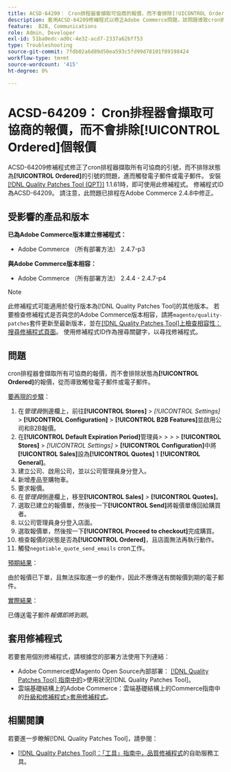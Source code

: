 ```yaml
---
title: ACSD-64209： Cron排程器會擷取可協商的報價，而不會排除[!UICONTROL Ordered]個報價
description: 套用ACSD-64209修補程式以修正Adobe Commerce問題，該問題導致cron排程器擷取所有可協商的引號，而不排除狀態為[!UICONTROL Ordered]的引號，進而觸發電子郵件或電子郵件。
feature:  B2B, Communications
role: Admin, Developer
exl-id: 51ba0edc-ad0c-4e32-acd7-2337a62bff53
type: Troubleshooting
source-git-commit: 7fdb02a6d89d50ea593c5fd99d78101f89198424
workflow-type: tm+mt
source-wordcount: '415'
ht-degree: 0%

---
```


# ACSD-64209： Cron排程器會擷取可協商的報價，而不會排除[!UICONTROL Ordered]個報價

ACSD-64209修補程式修正了cron排程器擷取所有可協商的引號，而不排除狀態為&#x200B;**[!UICONTROL Ordered]**&#x200B;的引號的問題，進而觸發電子郵件或電子郵件。 安裝[[!DNL Quality Patches Tool (QPT)]](/help/tools/quality-patches-tool/quality-patches-tool-to-self-serve-quality-patches.md) 1.1.61時，即可使用此修補程式。 修補程式ID為ACSD-64209。 請注意，此問題已排程在Adobe Commerce 2.4.8中修正。

## 受影響的產品和版本

**已為Adobe Commerce版本建立修補程式：**

* Adobe Commerce （所有部署方法） 2.4.7-p3

**與Adobe Commerce版本相容：**

* Adobe Commerce （所有部署方法） 2.4.4 - 2.4.7-p4

>[!NOTE]
>
>此修補程式可能適用於發行版本為[!DNL Quality Patches Tool]的其他版本。 若要檢查修補程式是否與您的Adobe Commerce版本相容，請將`magento/quality-patches`套件更新至最新版本，並在[[!DNL Quality Patches Tool]上檢查相容性：搜尋修補程式頁面](https://experienceleague.adobe.com/tools/commerce-quality-patches/index.html?lang=zh-Hant)。 使用修補程式ID作為搜尋關鍵字，以尋找修補程式。

## 問題

cron排程器會擷取所有可協商的報價，而不會排除狀態為&#x200B;**[!UICONTROL Ordered]**&#x200B;的報價，從而導致觸發電子郵件或電子郵件。

<u>要再現的步驟</u>：


1. 在&#x200B;*管理員*&#x200B;側邊欄上，前往&#x200B;**[!UICONTROL Stores]** > *[!UICONTROL Settings]* > **[!UICONTROL Configuration]** > **[!UICONTROL B2B Features]**&#x200B;並啟用公司和B2B報價。
1. 在&#x200B;**[!UICONTROL Default Expiration Period]**&#x200B;管理員&#x200B;*>* > *>* > **[!UICONTROL Stores]** > *[!UICONTROL Settings]* > **[!UICONTROL Configuration]**&#x200B;中將&#x200B;**[!UICONTROL Sales]**&#x200B;設為&#x200B;**[!UICONTROL Quotes]** 1 **[!UICONTROL General]**。
1. 建立公司、啟用公司，並以公司管理員身分登入。
1. 新增產品至購物車。
1. 要求報價。
1. 在&#x200B;*管理員*&#x200B;側邊欄上，移至&#x200B;**[!UICONTROL Sales]** > **[!UICONTROL Quotes]**。
1. 選取已建立的報價單，然後按一下&#x200B;**[!UICONTROL Send]**&#x200B;將報價單傳回給購買者。
1. 以公司管理員身分登入店面。
1. 選取報價單，然後按一下&#x200B;**[!UICONTROL Proceed to checkout]**&#x200B;完成購買。
1. 檢查報價的狀態是否為&#x200B;**[!UICONTROL Ordered]**，且店面無法再執行動作。
1. 觸發`negotiable_quote_send_emails` cron工作。


<u>預期結果</u>：

由於報價已下單，且無法採取進一步的動作，因此不應傳送有關報價到期的電子郵件。

<u>實際結果</u>：

已傳送電子郵件&#x200B;*報價即將到期*。

## 套用修補程式

若要套用個別修補程式，請根據您的部署方法使用下列連結：

* Adobe Commerce或Magento Open Source內部部署： [[!DNL Quality Patches Tool] 指南中的](/help/tools/quality-patches-tool/usage.md)>使用狀況[!DNL Quality Patches Tool]。
* 雲端基礎結構上的Adobe Commerce：雲端基礎結構上的Commerce指南中的[升級和修補程式>套用修補程式](https://experienceleague.adobe.com/docs/commerce-cloud-service/user-guide/develop/upgrade/apply-patches.html?lang=zh-Hant)。

## 相關閱讀

若要進一步瞭解[!DNL Quality Patches Tool]，請參閱：

* [[!DNL Quality Patches Tool]：「工具」指南中，品質修補程式](/help/tools/quality-patches-tool/quality-patches-tool-to-self-serve-quality-patches.md)的自助服務工具。
